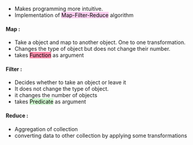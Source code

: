 
- Makes programming more intuitive. 
- Implementation of <mark style="background: #FFB8EBA6;">Map-Filter-Reduce</mark> algorithm

#### Map : 
- Take a object and map to another object. One to one transformation.
- Changes the type of object but does not change their number.
- takes <mark style="background: #FF5582A6;">Function</mark> as argument 

#### Filter : 
- Decides whether to take an object or leave it
- It does not change the type of object.
- it changes the number of objects
- takes <mark style="background: #BBFABBA6;">Predicate</mark> as argument

#### Reduce : 
- Aggregation of collection
- converting data to other collection by applying some transformations
